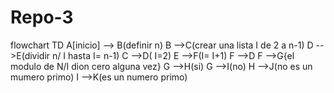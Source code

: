 # Repo-3

flowchart TD
   A[inicio] --> B(definir n)
   B -->C(crear una lista I de 2 a n-1)
   D -->E(dividir n/ I hasta I= n-1)
   C -->D( I=2)
   E -->F(I= I+1)
   F -->D
   F -->G{el modulo de N/I dion cero alguna vez}
   G -->H(si)
   G -->I(no)
   H -->J(no es un mumero primo)
   I -->K(es un numero primo)

